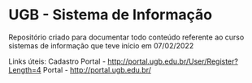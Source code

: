 # UGB - Sistema de Informação
Repositório criado para documentar todo conteúdo referente ao curso sistemas de informação que teve início em 07/02/2022

Links úteis:
Cadastro Portal - http://portal.ugb.edu.br/User/Register?Length=4
Portal - http://portal.ugb.edu.br/
